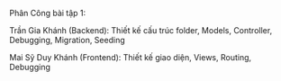 Phân Công bài tập 1:


Trần Gia Khánh (Backend): Thiết kế cấu trúc folder, Models, Controller, Debugging, Migration, Seeding


Mai Sỹ Duy Khánh (Frontend): Thiết kế giao diện, Views, Routing, Debugging
